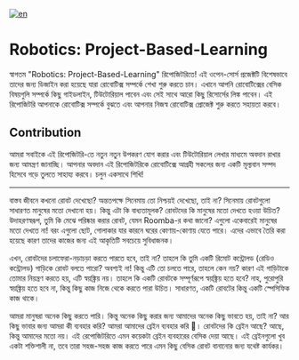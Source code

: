 [![en](https://img.shields.io/badge/lang-en-red.svg)](/README.md)

# Robotics: Project-Based-Learning

স্বাগতম "Robotics: Project-Based-Learning" রিপোজিটরিতে! এই ওপেন-সোর্স প্রজেক্টটি বিশেষভাবে তাদের জন্য ডিজাইন করা হয়েছে যারা রোবোটিক্স সম্পর্কে শেখা শুরু করতে চান। এখানে আপনি রোবোটিক্সের বেসিক বিষয়গুলি সম্পর্কে কিছু গাইডলাইন, টিউটোরিয়াল পাবেন এবং সেই সাথে আরো কিছু রিসোর্সের লিঙ্ক পাবেন। এই রিপোজিটরি আপনাকে রোবোটিক্স সম্পর্কে বুঝতে এবং আপনার নিজস্ব রোবোটিক্স প্রোজেক্ট শুরু করতে সহায়তা করবে।

## Contribution
আমরা সবাইকে এই রিপোজিটরি-তে নতুন নতুন উপকরণ যোগ করার এবং টিউটোরিয়াল লেখার মাধ্যমে অবদান রাখার জন্য আমন্ত্রণ জানাচ্ছি। আপনার অবদান এই রিপোজিটরিকে রোবোটিক্সে আগ্রহী সকলের জন্য একটি মূল্যবান সম্পদ হিসেবে গড়ে তুলতে সাহায্য করবে। চলুন একসাথে শিখি!


---


বাস্তব জীবনে কখনো রোবট দেখেছো? অন্ততপক্ষে সিনেমায় তো নিশ্চয়ই দেখেছো, তাই না? সিনেমায় রোবটগুলো সাধারণত মানুষের মতো দেখানো হয়। কিন্তু এটা কি বাধ্যতামূলক? রোবটদের কি মানুষের মতো দেখতে হওয়া উচিত? উদাহরণস্বরূপ, তুমি কি মেঝে পরিষ্কার করার রোবট, যেমন Roomba-র কথা জানো? এগুলো একেবারেই মানুষের মতো দেখতে না! বরং এগুলো ছোট, গোলাকার যার কারনে ঘরের কোণায়-কোণায় যেতে পারে। এদের এভাবে তৈরি করা হয়েছে কারণ তাদের কাজের জন্য এই আকৃতিটি সবচেয়ে সুবিধাজনক।

এখন, রোবটদের চলাফেরা-নড়াচড়া করতে পারতে হবে, তাই না? তাহলে কি তুমি একটি রিমোট কন্ট্রোলড (রেডিও কন্ট্রোলড) গাড়িকে রোবট বলতে পারো? অবশ্যই না! কিন্তু এটি তো চলতে পারে, তাহলে কেন নয়? কারণ এই গাড়িটাকে তোমার নিয়ন্ত্রণ করতে হয়, এটি স্বয়ঙ্ক্রিয় নয়। তাহলে কি একটি রোবটকে সম্পূর্ণরূপে স্বয়ঙ্ক্রিয় হতে হবে? নাহ, পুরোপুরি স্বয়ঙ্ক্রিয় হতে হবে না, কিন্তু কিছু কাজ নিজে থেকে করতে পারা উচিত। সাধারণত, একটি রোবটের কিন্তু একটি স্পেসিফিক কাজ থাকে।

আমরা মানুষরা অনেক কিছু করতে পারি। কিন্তু অনেক কিছু করার জন্য আমাদের অনেক কিছু ভাবতে হয়, তাই না? আর কিছু ভাবার জন্য আমরা কী ব্যবহার করি? আমরা আমাদের ব্রেইন ব্যবহার করি 🧠। রোবটদের কি ব্রেইন আছে? আছে, কিন্তু আমাদের মতো নয়। এই রেপোজিটরিতে এমন কয়েকটা ব্রেইন ব্যবহারের বেসিক দেয়া আছে। এই ব্রেইনগুলো খুব একটা শক্তিশালী না, তবে তারা সহজ-সহজ কাজ করতে পারে এমন কিছু বেসিক রোবট বানানোর জন্য যথেষ্ট কার্যকর।
